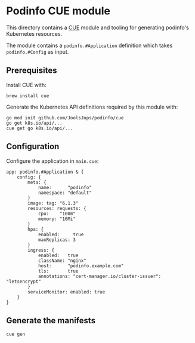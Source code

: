 # Podinfo CUE module

This directory contains a [CUE](https://cuelang.org/docs/) module and tooling
for generating podinfo's Kubernetes resources.

The module contains a `podinfo.#Application` definition which takes `podinfo.#Config` as input.

## Prerequisites

Install CUE with:

```shell
brew install cue
```

Generate the Kubernetes API definitions required by this module with:

```shell
go mod init github.com/JoolsJops/podinfo/cue
go get k8s.io/api/...
cue get go k8s.io/api/...
```

## Configuration

Configure the application in `main.cue`:

```cue
app: podinfo.#Application & {
	config: {
		meta: {
			name:      "podinfo"
			namespace: "default"
		}
		image: tag: "6.1.3"
		resources: requests: {
			cpu:    "100m"
			memory: "16Mi"
		}
		hpa: {
			enabled:     true
			maxReplicas: 3
		}
		ingress: {
			enabled:   true
			className: "nginx"
			host:      "podinfo.example.com"
			tls:       true
			annotations: "cert-manager.io/cluster-issuer": "letsencrypt"
		}
		serviceMonitor: enabled: true
	}
}
```

## Generate the manifests

```shell
cue gen
```
